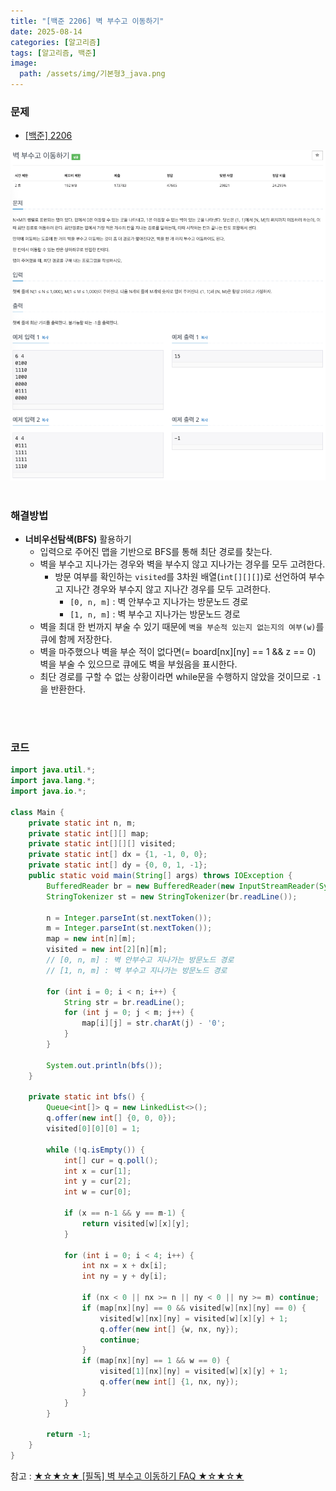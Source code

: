 ```yaml
---
title: "[백준 2206] 벽 부수고 이동하기"
date: 2025-08-14
categories: [알고리즘]
tags: [알고리즘, 백준]
image:
  path: /assets/img/기본형3_java.png
---
```


### 문제

- [[백준] 2206](https://www.acmicpc.net/problem/2206)

![img](/assets/img/algorithm/백준2206.png)
<br /><br />

### 해결방법
- **너비우선탐색(BFS)** 활용하기
    - 입력으로 주어진 맵을 기반으로 BFS를 통해 최단 경로를 찾는다.
    - 벽을 부수고 지나가는 경우와 벽을 부수지 않고 지나가는 경우를 모두 고려한다.
      - 방문 여부를 확인하는 `visited`를 3차원 배열(`int[][][]`)로 선언하여 부수고 지나간 경우와 부수지 않고 지나간 경우를 모두 고려한다.
        - `[0, n, m]` : 벽 안부수고 지나가는 방문노드 경로
		- `[1, n, m]` : 벽 부수고 지나가는 방문노드 경로
    - 벽을 최대 한 번까지 부술 수 있기 때문에 `벽을 부순적 있는지 없는지의 여부(w)`를 큐에 함께 저장한다.
    - 벽을 마주했으나 벽을 부순 적이 없다면(= board[nx][ny] == 1 && z == 0) 벽을 부술 수 있으므로 큐에도 벽을 부쉈음을 표시한다. 
    - 최단 경로를 구할 수 없는 상황이라면 while문을 수행하지 않았을 것이므로 `-1`을 반환한다.



    

<br /><br />

### 코드

```java
import java.util.*;
import java.lang.*;
import java.io.*;

class Main {
    private static int n, m;
    private static int[][] map;
    private static int[][][] visited;
    private static int[] dx = {1, -1, 0, 0};
    private static int[] dy = {0, 0, 1, -1};
    public static void main(String[] args) throws IOException {
        BufferedReader br = new BufferedReader(new InputStreamReader(System.in));
        StringTokenizer st = new StringTokenizer(br.readLine());

        n = Integer.parseInt(st.nextToken());
        m = Integer.parseInt(st.nextToken());
        map = new int[n][m];
        visited = new int[2][n][m];
        // [0, n, m] : 벽 안부수고 지나가는 방문노드 경로
		// [1, n, m] : 벽 부수고 지나가는 방문노드 경로

        for (int i = 0; i < n; i++) {
            String str = br.readLine();
            for (int j = 0; j < m; j++) {
                map[i][j] = str.charAt(j) - '0';
            }
        }
        
        System.out.println(bfs());
    }

    private static int bfs() {
        Queue<int[]> q = new LinkedList<>();
        q.offer(new int[] {0, 0, 0});
        visited[0][0][0] = 1;

        while (!q.isEmpty()) {
            int[] cur = q.poll();
            int x = cur[1];
            int y = cur[2];
            int w = cur[0];

            if (x == n-1 && y == m-1) {
                return visited[w][x][y];
            }

            for (int i = 0; i < 4; i++) {
                int nx = x + dx[i];
                int ny = y + dy[i];

                if (nx < 0 || nx >= n || ny < 0 || ny >= m) continue;
                if (map[nx][ny] == 0 && visited[w][nx][ny] == 0) {
                    visited[w][nx][ny] = visited[w][x][y] + 1;
                    q.offer(new int[] {w, nx, ny});
                    continue;
                }
                if (map[nx][ny] == 1 && w == 0) {
                    visited[1][nx][ny] = visited[w][x][y] + 1;
                    q.offer(new int[] {1, nx, ny});
                }
            }
        }

        return -1;
    }
}
```

참고 : [★☆★☆★ [필독] 벽 부수고 이동하기 FAQ ★☆★☆★](https://www.acmicpc.net/board/view/27386)